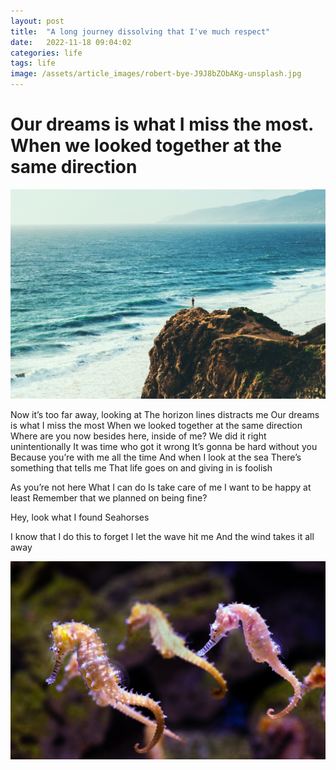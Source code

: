 ```yaml
---
layout: post
title:  "A long journey dissolving that I've much respect"
date:   2022-11-18 09:04:02
categories: life
tags: life
image: /assets/article_images/robert-bye-J9J8bZObAKg-unsplash.jpg
---
```


# Our dreams is what I miss the most. When we looked together at the same direction

![Our dreams is what I miss the most](/assets/article_images/austin-neill-HAKTHWgeDWE-unsplash.jpg "Our dreams is what I miss the most")

Now it’s too far away, looking at
The horizon lines distracts me
Our dreams is what I miss the most
When we looked together at the same direction
Where are you now besides here, inside of me?
We did it right unintentionally
It was time who got it wrong
It’s gonna be hard without you
Because you’re with me all the time
And when I look at the sea
There’s something that tells me
That life goes on and giving in is foolish

As you’re not here
What I can do
Is take care of me
I want to be happy at least
Remember that we planned on being fine?

Hey, look what I found
Seahorses

I know that I do this to forget
I let the wave hit me
And the wind takes it all away

![Hey, look what I found](/assets/article_images/david-clode-1zglnBe3QJw-unsplash.jpg "Hey, look what I found")
